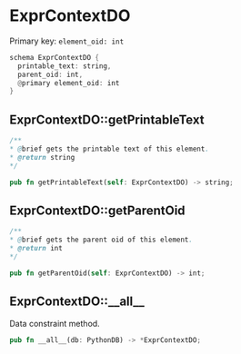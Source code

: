 # ExprContextDO

Primary key: `element_oid: int`

```rust
schema ExprContextDO {
  printable_text: string,
  parent_oid: int,
  @primary element_oid: int
}
```
## ExprContextDO::getPrintableText

```java
/**
* @brief gets the printable text of this element.
* @return string
*/
```
```rust
pub fn getPrintableText(self: ExprContextDO) -> string;
```
## ExprContextDO::getParentOid

```java
/**
* @brief gets the parent oid of this element.
* @return int
*/
```
```rust
pub fn getParentOid(self: ExprContextDO) -> int;
```
## ExprContextDO::\_\_all\_\_

Data constraint method.

```rust
pub fn __all__(db: PythonDB) -> *ExprContextDO;
```
